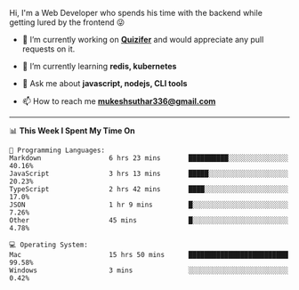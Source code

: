 Hi, I'm a Web Developer who spends his time with the backend while getting lured by the frontend 😜

- 🔭 I’m currently working on **[Quizifer](https://github.com/SutharMukesh/Quizifer/)** and would appreciate any pull requests on it.

- 🌱 I’m currently learning **redis, kubernetes**

- 💬 Ask me about **javascript, nodejs, CLI tools**

- 📫 How to reach me **mukeshsuthar336@gmail.com**

---
<!--START_SECTION:waka-->
📊 **This Week I Spent My Time On** 

```text
💬 Programming Languages: 
Markdown                 6 hrs 23 mins       ██████████░░░░░░░░░░░░░░░   40.16% 
JavaScript               3 hrs 13 mins       █████░░░░░░░░░░░░░░░░░░░░   20.23% 
TypeScript               2 hrs 42 mins       ████░░░░░░░░░░░░░░░░░░░░░   17.0% 
JSON                     1 hr 9 mins         █░░░░░░░░░░░░░░░░░░░░░░░░   7.26% 
Other                    45 mins             █░░░░░░░░░░░░░░░░░░░░░░░░   4.78%

💻 Operating System: 
Mac                      15 hrs 50 mins      █████████████████████████   99.58% 
Windows                  3 mins              ░░░░░░░░░░░░░░░░░░░░░░░░░   0.42%

```


<!--END_SECTION:waka-->
